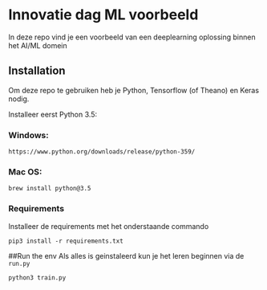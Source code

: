 # Innovatie dag ML voorbeeld

In deze repo vind je een voorbeeld van een deeplearning oplossing binnen het AI/ML domein

## Installation
Om deze repo te gebruiken heb je Python, Tensorflow (of Theano) en Keras nodig.

Installeer eerst Python 3.5:

### Windows:
```
https://www.python.org/downloads/release/python-359/
```

### Mac OS:
```
brew install python@3.5
```

### Requirements
Installeer de requirements met het onderstaande commando
```
pip3 install -r requirements.txt
```


##Run the env
Als alles is geinstaleerd kun je het leren beginnen via de `run.py`
```
python3 train.py
```
